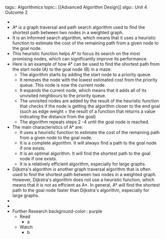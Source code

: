 tags:: Algorithmics
topic:: [[Advanced Algorithm Design]]
algo:: Unit 4 Outcome 2

-
- A* is a graph traversal and path search algorithm used to find the shortest path between two nodes in a weighted graph.
- It is an informed search algorithm, which means that it uses a heuristic function to estimate the cost of the remaining path from a given node to the goal node.
- This heuristic function helps A* to focus its search on the most promising nodes, which can significantly improve its performance.
- Here is an example of how A* can be used to find the shortest path from the start node (A) to the goal node (B) in a maze:
	- The algorithm starts by adding the start node to a priority queue.
	- It removes the node with the lowest estimated cost from the priority queue. This node is now the current node.
	- It expands the current node, which means that it adds all of its unvisited neighbours to the priority queue.
	- The unvisited nodes are added by the result of the heuristic function that checks if the node is getting the algorithm closer to the end goal (such as edge weight + the result of a function that returns a value indicating the distance from the goal)
	- The algorithm repeats steps 2 -4 until the goal node is reached.
- The main characteristics of A* are:
	- It uses a heuristic function to estimate the cost of the remaining path from a given node to the goal node.
	- It is a complete algorithm. It will always find a path to the goal node if one exists.
	- It is an optimal algorithm. It will find the shortest path to the goal node if one exists.
	- It is a relatively efficient algorithm, especially for large graphs.
- Dijkstra's algorithm is another graph traversal algorithm that is often used to find the shortest path between two nodes in a weighted graph. However, Dijkstra's algorithm does not use a heuristic function, which means that it is not as efficient as A*. In general, A* will find the shortest path to the goal node faster than Dijkstra's algorithm, especially for large graphs.
-
-
- Further Research
  background-color:: purple
	- Read
		- a
	- Watch
		- b
